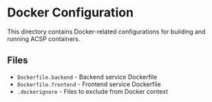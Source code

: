 # Docker Configuration

This directory contains Docker-related configurations for building and running ACSP containers.

## Files
- `Dockerfile.backend` - Backend service Dockerfile
- `Dockerfile.frontend` - Frontend service Dockerfile
- `.dockerignore` - Files to exclude from Docker context
